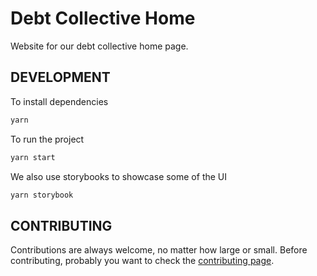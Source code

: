 # Debt Collective Home

Website for our debt collective home page.

## DEVELOPMENT

To install dependencies

```bash
yarn
```

To run the project

```bash
yarn start
```

We also use storybooks to showcase some of the UI

```bash
yarn storybook
```

## CONTRIBUTING

Contributions are always welcome, no matter how large or small. Before contributing, probably you want to check the [contributing page](CONTRIBUTING.md).
